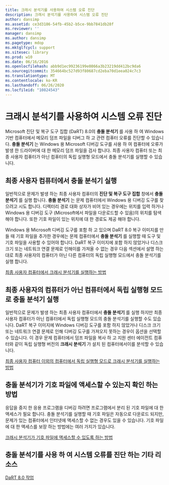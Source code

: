 ```yaml
---
title: 크래시 분석기를 사용하여 시스템 오류 진단
description: 크래시 분석기를 사용하여 시스템 오류 진단
author: dansimp
ms.assetid: ce3d3186-54fb-45b2-b5ce-9bb7841db28f
ms.reviewer: ''
manager: dansimp
ms.author: dansimp
ms.pagetype: mdop
ms.mktglfcycl: support
ms.sitesec: library
ms.prod: w10
ms.date: 06/16/2016
ms.openlocfilehash: abb9d1ec99236199e0866a3b23219dd412bc9da6
ms.sourcegitcommit: 354664bc527d93f80687cd2eba70d1eea024c7c3
ms.translationtype: MT
ms.contentlocale: ko-KR
ms.lasthandoff: 06/26/2020
ms.locfileid: "10824543"
---
```

# 크래시 분석기를 사용하여 시스템 오류 진단


Microsoft 진단 및 복구 도구 집합 (DaRT) 8.0의 **충돌 분석기** 를 사용 하 여 Windows 기반 컴퓨터에서 메모리 덤프 파일을 디버그 하 고 관련 컴퓨터 오류를 진단할 수 있습니다. **충돌 분석기** 는 Windows 용 Microsoft 디버깅 도구를 사용 하 여 컴퓨터에 오류가 발생 한 드라이버에 대 한 메모리 덤프 파일을 검사 합니다. 최종 사용자 컴퓨터 또는 최종 사용자 컴퓨터가 아닌 컴퓨터의 독립 실행형 모드에서 충돌 분석기를 실행할 수 있습니다.

## 최종 사용자 컴퓨터에서 충돌 분석기 실행


일반적으로 문제가 발생 하는 최종 사용자 컴퓨터의 **진단 및 복구 도구 집합** 창에서 **충돌 분석기** 를 실행 합니다. **충돌 분석기** 는 문제 컴퓨터에서 Windows 용 디버깅 도구를 찾으려고 시도 합니다. 디렉터리 경로 대화 상자가 비어 있는 경우에는 위치를 입력 하거나 Windows 용 디버깅 도구 (Microsoft에서 파일을 다운로드할 수 있음)의 위치를 탐색 해야 합니다. 또한 기호 파일이 있는 위치에 대 한 경로도 제공 해야 합니다.

Windows 용 Microsoft 디버깅 도구를 포함 하 고 있으며 DaRT 8.0 복구 이미지를 만들 때 기호 파일을 추가한 경우에는 문제 컴퓨터에서 **충돌 분석기** 를 실행할 때 도구 및 기호 파일을 사용할 수 있어야 합니다. DaRT 복구 이미지에 포함 하지 않았거나 디스크 크기 또는 네트워크 연결 문제로 인해이를 가져올 수 없는 경우 다음 섹션에서 설명 하는 대로 최종 사용자의 컴퓨터가 아닌 다른 컴퓨터의 독립 실행형 모드에서 충돌 분석기를 실행 합니다.

[최종 사용자 컴퓨터에서 크래시 분석기를 실행하는 방법](how-to-run-the-crash-analyzer-on-an-end-user-computer-dart-8.md)

## <a href="" id="run-the-crash-analyzer-in-stand-alone-mode-on-a-computer-other-than-an-end-user-s-computer"></a>최종 사용자의 컴퓨터가 아닌 컴퓨터에서 독립 실행형 모드로 충돌 분석기 실행


일반적으로 문제가 발생 하는 최종 사용자 컴퓨터에서 **충돌 분석기** 를 실행 하지만 최종 사용자 컴퓨터가 아닌 컴퓨터에서 독립 실행형 모드의 충돌 분석기를 실행할 수도 있습니다. DaRT 복구 이미지에 Windows 디버깅 도구를 포함 하지 않았거나 디스크 크기 또는 네트워크 연결 문제로 인해 디버깅 도구를 가져오지 못하는 경우이 옵션을 선택할 수 있습니다. 이 경우 문제 컴퓨터에서 덤프 파일을 복사 하 고 지원 센터 에이전트 컴퓨터와 같이 독립 실행형 버전의 **크래시 분석기** 가 설치 된 컴퓨터에서이를 분석할 수 있습니다.

[최종 사용자 컴퓨터 이외의 컴퓨터에서 독립 실행형 모드로 크래시 분석기를 실행하는 방법](how-to-run-the-crash-analyzer-in-stand-alone-mode-on-a-computer-other-than-an-end-user-computer-dart-8.md)

## 충돌 분석기가 기호 파일에 액세스할 수 있는지 확인 하는 방법


응답을 중지 한 응용 프로그램을 디버깅 하려면 프로그램에서 분리 된 기호 파일에 대 한 액세스가 필요 합니다. 충돌 분석기를 실행할 때 기호 파일은 자동으로 다운로드 되지만, 문제가 있는 컴퓨터에서 인터넷에 액세스할 수 없는 경우도 있을 수 있습니다. 기호 파일에 대 한 액세스를 보장 하는 방법에는 여러 가지가 있습니다.

[크래시 분석기가 기호 파일에 액세스할 수 있도록 하는 방법](how-to-ensure-that-crash-analyzer-can-access-symbol-files.md)

## 충돌 분석기를 사용 하 여 시스템 오류를 진단 하는 기타 리소스


[DaRT 8.0 작업](operations-for-dart-80-dart-8.md)

 

 





